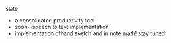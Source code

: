 slate
+ a consolidated productivity tool
+ soon--speech to text implementation
+ implementation ofhand sketch and in note math! stay tuned
